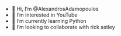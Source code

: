 - 👋 Hi, I’m @AlexandrosAdamopoulos
- 👀 I’m interested in YouTube
- 🌱 I’m currently learning Python
- 💞️ I’m looking to collaborate with rick astley


<!---
AlexandrosAdamopoulos/AlexandrosAdamopoulos is a ✨ special ✨ repository because its `README.md` (this file) appears on your GitHub profile.
You can click the Preview link to take a look at your changes.
--->
